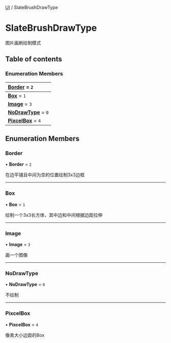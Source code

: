[UI](../groups/Core.UI.md) / SlateBrushDrawType

# SlateBrushDrawType <Badge type="tip" text="Enumeration" /> <Score text="SlateBrushDrawType" />

<p class="content-big">

图片画刷绘制模式

</p>

## Table of contents

### Enumeration Members <Score text="Enumeration" /> 
| **[Border](mw.SlateBrushDrawType.md#border)** = ``2``  |
| :----- |
| **[Box](mw.SlateBrushDrawType.md#box)** = ``1`` |
| **[Image](mw.SlateBrushDrawType.md#image)** = ``3`` |
| **[NoDrawType](mw.SlateBrushDrawType.md#nodrawtype)** = ``0`` |
| **[PixcelBox](mw.SlateBrushDrawType.md#pixcelbox)** = ``4`` |

## Enumeration Members

### Border <Score text="Border" /> 

• **Border** = ``2``

在边平铺且中间为空的位置绘制3x3边框

___

### Box <Score text="Box" /> 

• **Box** = ``1``

绘制一个3x3长方体，其中边和中间根据边距拉伸

___

### Image <Score text="Image" /> 

• **Image** = ``3``

画一个图像

___

### NoDrawType <Score text="NoDrawType" /> 

• **NoDrawType** = ``0``

不绘制

___

### PixcelBox <Score text="PixcelBox" /> 

• **PixcelBox** = ``4``

像素大小边距的Box
